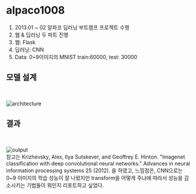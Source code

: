 # alpaco1008

1. 2013.01 ~ 02 알파코 딥러닝 부트캠프 프로젝트 수행
2. 웹 & 딥러닝 두 파트 진행
3. 웹: Flask
4. 딥러닝: CNN
5. Data: 0~9이미지의 MNIST train:60000, test: 30000

<h2> 모델 설계</h2>
<br>

![architecture](https://github.com/user-attachments/assets/5d62eade-54ad-4665-9e58-696ba57f7629)
</br>

<h2>결과</h2>
<br>

![output](https://github.com/user-attachments/assets/5fd5b7d9-2c39-4dfb-b55e-63130de83a80)
</br>
참고는 Krizhevsky, Alex, Ilya Sutskever, and Geoffrey E. Hinton. "Imagenet classification with deep convolutional neural networks." Advances in neural information processing systems 25 (2012). 을 하였고, 느낌점은, CNN으로는 0~9 이미지의 학습 성능이 잘 나왔지만 transform을 어떻게 주냐에 따라서 성능을 감소시키는 기법들이 뭐인지 리포트하고 싶었다.



